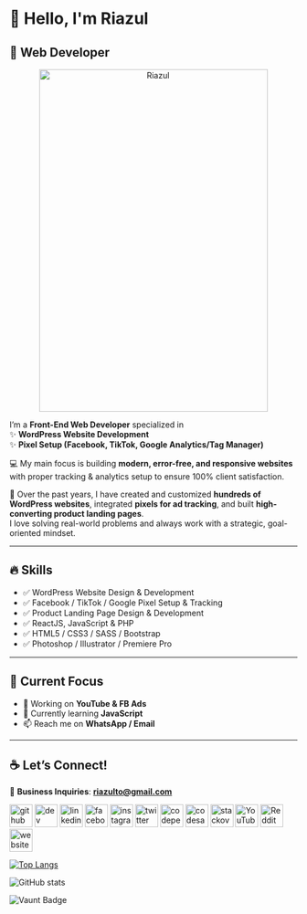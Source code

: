 # 👋 Hello, I'm Riazul
## 🚀 Web Developer  

<p align="center">
  <img src="https://scontent.fdac3-2.fna.fbcdn.net/v/t39.30808-6/538610748_1309126734330138_1914438293826567959_n.jpg?_nc_cat=101&ccb=1-7&_nc_sid=a5f93a&_nc_eui2=AeFB_GyUBqpnyHmDdNYBPMqniXBjr9PJxqCJcGOv08nGoJVXxzIxPNqJwEbug73jijV6-mkfegeoKwPyY3tCZhHl&_nc_ohc=_tqSr3zT_5IQ7kNvwFu9Owq&_nc_oc=AdngKv6vonqbkiwg2OvJZDqwVgIhJ6jGLMIQSK8sXHjxlcLaF1s3_iFEQyMN5xvJHuPJ0ly9h6Ykcf02rhI8Vlzr&_nc_zt=23&_nc_ht=scontent.fdac3-2.fna&_nc_gid=6XYRyELFSLJ0HJYrFEmiVQ&oh=00_AfV7uOPpQvs8R9abWocPCLNlAojM8KPLft8XuPzl34FJ-g&oe=68B5A3C4" 
       alt="Riazul" width="400" height="600"/>
</p>

I’m a **Front-End Web Developer** specialized in  
✨ **WordPress Website Development**  
✨ **Pixel Setup (Facebook, TikTok, Google Analytics/Tag Manager)**  

💻 My main focus is building **modern, error-free, and responsive websites** with proper tracking & analytics setup to ensure 100% client satisfaction.  

🚀 Over the past years, I have created and customized **hundreds of WordPress websites**, integrated **pixels for ad tracking**, and built **high-converting product landing pages**.  
I love solving real-world problems and always work with a strategic, goal-oriented mindset.  

---

## 🔥 Skills  
- ✅ WordPress Website Design & Development  
- ✅ Facebook / TikTok / Google Pixel Setup & Tracking  
- ✅ Product Landing Page Design & Development  
- ✅ ReactJS, JavaScript & PHP  
- ✅ HTML5 / CSS3 / SASS / Bootstrap  
- ✅ Photoshop / Illustrator / Premiere Pro  

---

## 📌 Current Focus  
- 🔭 Working on **YouTube & FB Ads**  
- 🌱 Currently learning **JavaScript**  
- 📫 Reach me on **WhatsApp / Email**  

---

## ☕ Let’s Connect!  
📧 **Business Inquiries**: **riazulto@gmail.com**  

[<img src='https://cdn.jsdelivr.net/npm/simple-icons@3.0.1/icons/github.svg' alt='github' height='40'>](https://github.com/Riazulto)  [<img src='https://cdn.jsdelivr.net/npm/simple-icons@3.0.1/icons/dev-dot-to.svg' alt='dev' height='40'>](https://dev.to/Riazulto)  [<img src='https://cdn.jsdelivr.net/npm/simple-icons@3.0.1/icons/linkedin.svg' alt='linkedin' height='40'>](https://www.linkedin.com/in/RiazulOn/)  [<img src='https://cdn.jsdelivr.net/npm/simple-icons@3.0.1/icons/facebook.svg' alt='facebook' height='40'>](https://www.facebook.com/Riazulto)  [<img src='https://cdn.jsdelivr.net/npm/simple-icons@3.0.1/icons/instagram.svg' alt='instagram' height='40'>](https://www.instagram.com/RiazulOn/)  [<img src='https://cdn.jsdelivr.net/npm/simple-icons@3.0.1/icons/twitter.svg' alt='twitter' height='40'>](https://twitter.com/Riazulto)  [<img src='https://cdn.jsdelivr.net/npm/simple-icons@3.0.1/icons/codepen.svg' alt='codepen' height='40'>](https://codepen.io/Riazulto)  [<img src='https://cdn.jsdelivr.net/npm/simple-icons@3.0.1/icons/codesandbox.svg' alt='codesandbox' height='40'>](https://codesandbox.io/u/Riazulto)  [<img src='https://cdn.jsdelivr.net/npm/simple-icons@3.0.1/icons/stackoverflow.svg' alt='stackoverflow' height='40'>](https://stackoverflow.com/users/Riazulto)  [<img src='https://cdn.jsdelivr.net/npm/simple-icons@3.0.1/icons/youtube.svg' alt='YouTube' height='40'>](https://www.youtube.com/channel/digitintitutebd)  [<img src='https://cdn.jsdelivr.net/npm/simple-icons@3.0.1/icons/reddit.svg' alt='Reddit' height='40'>](https://www.reddit.com/user/Riazulto)  [<img src='https://cdn.jsdelivr.net/npm/simple-icons@3.0.1/icons/icloud.svg' alt='website' height='40'>](Riazulto)  

[![Top Langs](https://github-readme-stats.vercel.app/api/top-langs/?username=Riazulto)](https://github.com/anuraghazra/github-readme-stats)

![GitHub stats](https://github-readme-stats.vercel.app/api?username=Riazulto&show_icons=true&count_private=true)  

![Vaunt Badge](https://api.vaunt.dev/v1/github/entities/Riazulto/contributions?format=svg&private=true)  

